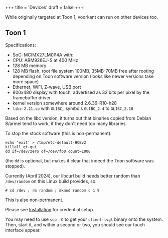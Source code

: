 +++
title = 'Devices'
draft = false
+++

While originally targeted at Toon 1, voorkant can run on other devices too.

## Toon 1

Specifications:

 * SoC: MCIMX27LM0P4A with:
 * CPU: ARM926EJ-S at 400 MHz
 * 128 MB memory
 * 128 MB flash, root file system 100MB, 35MB-70MB free after rooting depending on Toon software version (looks like newer versions take more space)
 * Ethernet, WiFi, Z-wave, USB port
 * 800x480 display with touch, advertised as 32 bits per pixel by the framebuffer driver
 * kernel version somewhere around 2.6.36-R10-h28
 * `libc-2.21.so` with `GLIBC_` symbols `GLIBC_2.4` to `GLIBC_2.18`

Based on the libc version, it turns out that binaries copied from Debian 8/armel tend to work, if they don't need too many libraries.

To stop the stock software (this is non-permanent):

```
echo 'exit' > /tmp/etc-default-HCBv2
killall qt-gui
dd if=/dev/zero of=/dev/fb0 count=1000
```

(the `dd` is optional, but makes it clear that indeed the Toon software was stopped).

Currently (April 2024), our libcurl build needs better random than `/dev/random` on this Linux build provides, so:

```
# cd /dev ; rm random ; mknod random c 1 9
```

This is also non-permanent.

Please see [Installation](/install/) for credential setup.

You may need to use `scp -O` to get your `client-lvgl` binary onto the system.
Then, start it, and within a second or two, you should see our touch interface appear.
